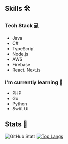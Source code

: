 ## Skills 🛠️

### Tech Stack 💻

- Java
- C#
- TypeScript
- Node.js
- AWS
- Firebase
- React, Next.js

### I'm currently learning 📕

- PHP
- Go
- Python
- Swift UI

## Stats 🦖

![GitHub Stats](https://github-readme-stats.vercel.app/api?username=grazie-a-k-a-keita&show_icons=true)
[![Top Langs](https://github-readme-stats.vercel.app/api/top-langs/?username=grazie-a-k-a-keita&layout=compact&langs_count=6)](https://github.com/anuraghazra/github-readme-stats)
